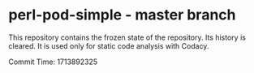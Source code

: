 # perl-pod-simple - master branch

This repository contains the frozen state of the repository.
Its history is cleared. It is used only for static code
analysis with Codacy.

Commit Time: 1713892325